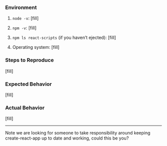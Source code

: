 ### Environment

1. `node -v`: [fill]
2. `npm -v`: [fill]
4. `npm ls react-scripts` (if you haven’t ejected): [fill]

1. Operating system: [fill]


### Steps to Reproduce

[fill] <!-- If possible, please create a minimal repository that reproduces the issue. -->


### Expected Behavior

[fill]


### Actual Behavior

[fill]


--- 

Note we are looking for someone to take responsibility around keeping create-react-app up to date and working, could this be you?
